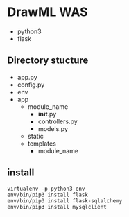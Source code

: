 # DrawML WAS
 * python3
 * flask

## Directory stucture
* app.py
* config.py
* env
* app
    * module_name
        * __init__.py
        * controllers.py
        * models.py
    * static
    * templates
        * module_name

## install
    virtualenv -p python3 env
    env/bin/pip3 install flask
    env/bin/pip3 install flask-sqlalchemy
    env/bin/pip3 install mysqlclient